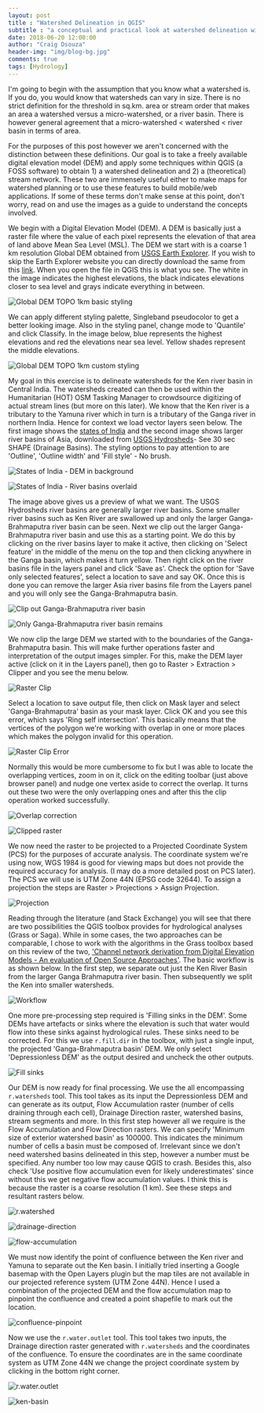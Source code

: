 ```yaml
---
layout: post
title : "Watershed Delineation in QGIS"
subtitle : "a conceptual and practical look at watershed delineation with FOSS software"
date: 2018-06-20 12:00:00
author: "Craig Dsouza"
header-img: "img/blog-bg.jpg"
comments: true
tags: [Hydrology]
---
```


I'm going to begin with the assumption that you know what a watershed is. If you do, you would know that watersheds can vary in size. There is no strict definition for the threshold in sq.km. area or stream order that makes an area a watershed versus a micro-watershed, or a river basin. There is however general agreement that a micro-watershed < watershed < river basin in terms of area.

For the purposes of this post however we aren't concerned with the distinction between these definitions. Our goal is to take a freely available digital elevation model (DEM) and apply some techniques within QGIS (a FOSS software) to obtain 1) a watershed delineation and 2) a (theoretical) stream network. These two are immensely useful either to make maps for watershed planning or to use these features to build mobile/web applications. If some of these terms don't make sense at this point, don't worry, read on and use the images as a guide to understand the concepts involved.

We begin with a Digital Elevation Model (DEM). A DEM is basically just a raster file where the value of each pixel represents the elevation of that area of land above Mean Sea Level (MSL). The DEM we start with is a coarse 1 km resolution Global DEM obtained from [USGS Earth Explorer](https://earthexplorer.usgs.gov/). If you wish to skip the Earth Explorer website you can directly download the same from this [link](https://www.dropbox.com/s/rjz0htoieyobnfk/gt30e060n40_dem.zip?dl=0). When you open the file in QGIS this is what you see. The white in the image indicates the highest elevations, the black indicates elevations closer to sea level and grays indicate everything in between. 

![Global DEM TOPO 1km basic styling](/img/posts/wdq-1.png)

We can apply different styling palette, Singleband pseudocolor to get a better looking image. Also in the styling panel, change mode to 'Quantile' and click Classify. In the image below, blue represents the highest elevations and red the elevations near sea level. Yellow shades represent the middle elevations.

![Global DEM TOPO 1km custom styling](/img/posts/wdq-2.png)

My goal in this exercise is to delineate watersheds for the Ken river basin in Central India. The watersheds created can then be used within the Humanitarian (HOT) OSM Tasking Manager to crowdsource digitizing of actual stream lines (but more on this later). We know that the Ken river is a tributary to the Yamuna river which in turn is a tributary of the Ganga river in northern India. Hence for context we load vector layers seen below. The first image shows the [states of India](http://projects.datameet.org/maps/#state-boundaries) and the second image shows larger river basins of Asia, downloaded from [USGS Hydrosheds](https://hydrosheds.cr.usgs.gov/dataavail.php)- See 30 sec SHAPE (Drainage Basins). The styling options to pay attention to are 'Outline', 'Outline width' and 'Fill style' - No brush.

![States of India - DEM in background](/img/posts/wdq-3.png)


![States of India - River basins overlaid](/img/posts/wdq-4.png)

The image above gives us a preview of what we want. The USGS Hydrosheds river basins are generally larger river basins. Some smaller river basins such as Ken River are swallowed up and only the larger Ganga-Brahmaputra river basin can be seen. Next we clip out the larger Ganga-Brahmaputra river basin and use this as a starting point. We do this by clicking on the river basins layer to make it active, then clicking on 'Select feature' in the middle of the menu on the top and then clicking anywhere in the Ganga basin, which makes it turn yellow. Then right click on the river basins file in the layers panel and click 'Save as'. Check the option for 'Save only selected features', select a location to save and say OK. Once this is done you can remove the larger Asia river basins file from the Layers panel and you will only see the Ganga-Brahmaputra basin.

![Clip out Ganga-Brahmaputra river basin](/img/posts/wdq-5.png)

![Only Ganga-Brahmaputra river basin remains](/img/posts/wdq-6.png)

We now clip the large DEM we started with to the boundaries of the Ganga-Brahmaputra basin. This will make further operations faster and interpretation of the output images simpler. For this, make the DEM layer active (click on it in the Layers panel), then go to Raster > Extraction > Clipper and you see the menu below. 

![Raster Clip](/img/posts/wdq-7.png)

Select a location to save output file, then click on Mask layer and select 'Ganga-Brahmaputra' basin as your mask layer. Click OK and you see this error, which says 'Ring self intersection'. This basically means that the vertices of the polygon we're working with overlap in one or more places which makes the polygon invalid for this operation.

![Raster Clip Error](/img/posts/wdq-8.PNG)

Normally this would be more cumbersome to fix but I was able to locate the overlapping vertices, zoom in on it, click on the editing toolbar (just above browser panel) and nudge one vertex aside to correct the overlap. It turns out these two were the only overlapping ones and after this the clip operation worked successfully.

![Overlap correction](/img/posts/wdq-9.png)

![Clipped raster](/img/posts/wdq-10.png)

We now need the raster to be projected to a Projected Coordinate System (PCS) for the purposes of accurate analysis. The coordinate system we're using now, WGS 1984 is good for viewing maps but does not provide the required accuracy for analysis. (I may do a more detailed post on PCS later). The PCS we will use is UTM Zone 44N (EPSG code 32644). To assign a projection the steps are Raster > Projections > Assign Projection. 

![Projection](/img/posts/wdq-11.png)

Reading through the literature (and Stack Exchange) you will see that there are two possibilities the QGIS toolbox provides for hydrological analyses (Grass or Saga). While in some cases, the two approaches can be comparable, I chose to work with the algorithms in the Grass toolbox based on this review of the two, ['Channel network derivation from Digital Elevation Models - An evaluation of Open Source Approaches'](https://www.researchgate.net/publication/304137316_Channel_Network_Derivation_from_Digital_Elevation_Models_-_An_Evaluation_of_Open_Source_Approaches). The basic workflow is as shown below. In the first step, we separate out just the Ken River Basin from the larger Ganga Brahmaputra river basin. Then subsequently we split the Ken into smaller watersheds.

![Workflow](/img/posts/wdq-12.png)

One more pre-processing step required is 'Filling sinks in the DEM'. Some DEMs have artefacts or sinks where the elevation is such that water would flow into these sinks against hydrological rules. These sinks need to be corrected. For this we use `r.fill.dir` in the toolbox,  with just a single input, the projected 'Ganga-Brahmaputra basin' DEM. We only select 'Depressionless DEM' as the output desired and uncheck the other outputs.

![Fill sinks](/img/posts/wdq-13.png)

Our DEM is now ready for final processing. We use the all encompassing `r.watersheds` tool. This tool takes as its input the Depressionless DEM and can generate as its output, Flow Accumulation raster (number of cells draining through each cell), Drainage Direction raster, watershed basins, stream segments and more. In this first step however all we require is the Flow Accumulation and Flow Direction rasters. We can specify 'Minimum size of exterior watershed basin' as 100000. This indicates the minimum number of cells a basin must be composed of. Irrelevant since we don't need watershed basins delineated in this step, however a number must be specified. Any number too low may cause QGIS to crash. Besides this, also check 'Use positive flow accumulation even for likely underestimates' since without this we get negative flow accumulation values. I think this is because the raster is a coarse resolution (1 km). See these steps and resultant rasters below.

![r.watershed](/img/posts/wdq-14.png)

![drainage-direction](/img/posts/wdq-15.png)

![flow-accumulation](/img/posts/wdq-16.png)

We must now identify the point of confluence between the Ken river and Yamuna to separate out the Ken basin. I initially tried inserting a Google basemap with the Open Layers plugin but the map tiles are not available in our projected reference system (UTM Zone 44N). Hence I used a combination of the projected DEM and the flow accumulation map to pinpoint the confluence and created a point shapefile to mark out the location.

![confluence-pinpoint](/img/posts/wdq-17.gif)

Now we use the `r.water.outlet` tool. This tool takes two inputs, the Drainage direction raster generated with  `r.watersheds` and the coordinates of the confluence. To ensure the coordinates are in the same coordinate system as UTM Zone 44N we change the project coordinate system by clicking in the bottom right corner. 

![r.water.outlet](/img/posts/wdq-18.png)

![ken-basin](/img/posts/wdq-19.png)








